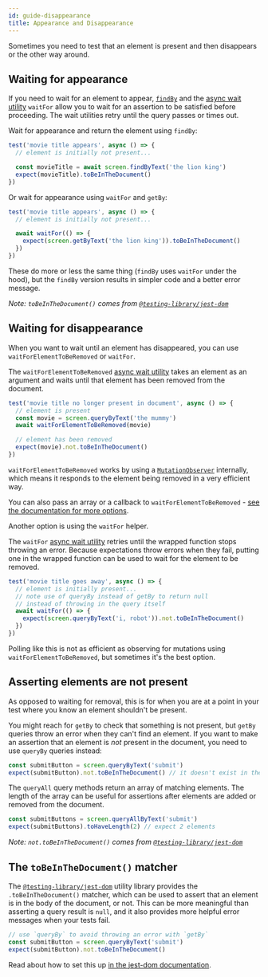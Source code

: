 ```yaml
---
id: guide-disappearance
title: Appearance and Disappearance
---
```


Sometimes you need to test that an element is present and then disappears or the
other way around.

## Waiting for appearance

If you need to wait for an element to appear, [`findBy`][find-by] and the [async
wait utility][async-api] `waitFor` allow you to wait for an assertion to be
satisfied before proceeding. The wait utilities retry until the query passes or
times out.

Wait for appearance and return the element using `findBy`:

```javascript
test('movie title appears', async () => {
  // element is initially not present...

  const movieTitle = await screen.findByText('the lion king')
  expect(movieTitle).toBeInTheDocument()
})
```

Or wait for appearance using `waitFor` and `getBy`:

```javascript
test('movie title appears', async () => {
  // element is initially not present...

  await waitFor(() => {
    expect(screen.getByText('the lion king')).toBeInTheDocument()
  })
})
```

These do more or less the same thing (`findBy` uses `waitFor` under the hood),
but the `findBy` version results in simpler code and a better error message.

_Note: `toBeInTheDocument()` comes from [`@testing-library/jest-dom`][jest-dom]_

## Waiting for disappearance

When you want to wait until an element has disappeared, you can use
`waitForElementToBeRemoved` or `waitFor`.

The `waitForElementToBeRemoved` [async wait utility][async-api] takes an element
as an argument and waits until that element has been removed from the document.

```javascript
test('movie title no longer present in document', async () => {
  // element is present
  const movie = screen.queryByText('the mummy')
  await waitForElementToBeRemoved(movie)

  // element has been removed
  expect(movie).not.toBeInTheDocument()
})
```

`waitForElementToBeRemoved` works by using a
[`MutationObserver`](https://developer.mozilla.org/en-US/docs/Web/API/MutationObserver)
internally, which means it responds to the element being removed in a very
efficient way.

You can also pass an array or a callback to `waitForElementToBeRemoved` -
[see the documentation for more options](dom-testing-library/api-async.md#waitforelementtoberemoved).

Another option is using the `waitFor` helper.

The `waitFor` [async wait utility][async-api] retries until the wrapped function
stops throwing an error. Because expectations throw errors when they fail,
putting one in the wrapped function can be used to wait for the element to be
removed.

```javascript
test('movie title goes away', async () => {
  // element is initially present...
  // note use of queryBy instead of getBy to return null
  // instead of throwing in the query itself
  await waitFor(() => {
    expect(screen.queryByText('i, robot')).not.toBeInTheDocument()
  })
})
```

Polling like this is not as efficient as observing for mutations using
`waitForElementToBeRemoved`, but sometimes it's the best option.

## Asserting elements are not present

As opposed to waiting for removal, this is for when you are at a point in your
test where you know an element shouldn't be present.

You might reach for `getBy` to check that something is not present, but `getBy`
queries throw an error when they can't find an element. If you want to make an
assertion that an element is _not_ present in the document, you need to use
`queryBy` queries instead:

```javascript
const submitButton = screen.queryByText('submit')
expect(submitButton).not.toBeInTheDocument() // it doesn't exist in the document
```

The `queryAll` query methods return an array of matching elements. The length of
the array can be useful for assertions after elements are added or removed from
the document.

```javascript
const submitButtons = screen.queryAllByText('submit')
expect(submitButtons).toHaveLength(2) // expect 2 elements
```

_Note: `not.toBeInTheDocument()` comes from
[`@testing-library/jest-dom`][jest-dom]_

## The `toBeInTheDocument()` matcher

The [`@testing-library/jest-dom`][jest-dom] utility library provides the
`.toBeInTheDocument()` matcher, which can be used to assert that an element is
in the body of the document, or not. This can be more meaningful than asserting
a query result is `null`, and it also provides more helpful error messages when
your tests fail.

```javascript
// use `queryBy` to avoid throwing an error with `getBy`
const submitButton = screen.queryByText('submit')
expect(submitButton).not.toBeInTheDocument()
```

Read about how to set this up [in the jest-dom documentation][jest-dom].

[async-api]: dom-testing-library/api-async.md
[find-by]: dom-testing-library/api-queries.md#findby
[jest-dom]: ecosystem-jest-dom.md
